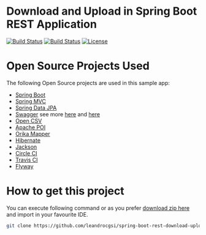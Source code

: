 # Download and Upload in Spring Boot REST Application

[![Build Status](https://travis-ci.org/leandrocgsi/spring-boot-rest-download-upload.svg?branch=master)](https://travis-ci.org/leandrocgsi/spring-boot-rest-download-upload)
[![Build Status](https://circleci.com/gh/leandrocgsi/spring-boot-rest-download-upload.svg?&style=shield)](https://circleci.com/gh/leandrocgsi/spring-boot-rest-download-upload/)
[![License](https://img.shields.io/badge/license-Apache%20License%202.0-blue.svg?maxAge=2592000)](https://github.com/leandrocgsi/spring-boot-rest-download-upload/blob/master/LICENSE.txt)


# Open Source Projects Used

The following Open Source projects are used in this sample app:

* [Spring Boot](http://projects.spring.io/spring-boot/)
* [Spring MVC](http://docs.spring.io/spring/docs/current/spring-framework-reference/html/mvc.html)
* [Spring Data JPA](http://projects.spring.io/spring-data-jpa/)
* [Swagger](http://swagger.io/) see more [here](http://jakubstas.com/spring-jersey-swagger-create-documentation/) and [here](http://jakubstas.com/spring-jersey-swagger-exposing-documentation/)
* [Open CSV](http://opencsv.sourceforge.net/)
* [Apache POI](https://poi.apache.org/)
* [Orika Mapper](http://orika-mapper.github.io/orika-docs/converters.html)
* [Hibernate](http://hibernate.org/)
* [Jackson](http://wiki.fasterxml.com/JacksonHome)
* [Circle CI](https://circleci.com/)
* [Travis CI](https://travis-ci.org/)
* [Flyway](https://flywaydb.org/)

# How to get this project

You can execute following command or as you prefer [download zip here](https://github.com/leandrocgsi/spring-boot-rest-download-upload/archive/master.zip) and import in your favourite IDE.

```sh
git clone https://github.com/leandrocgsi/spring-boot-rest-download-upload.git
```

